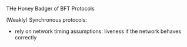 THe Honey Badger of BFT Protocols

(Weakly) Synchronous protocols:
- rely on network timing assumptions: liveness if the network behaves correctly
